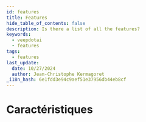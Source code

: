 ```yaml
---
id: features
title: Features
hide_table_of_contents: false
description: Is there a list of all the features?
keywords:
  - veepdotai
  - features
tags:
  - features
last_update:
  date: 10/27/2024
  author: Jean-Christophe Kermagoret
_i18n_hash: 6e1fdd3e94c9aef51e37956db44eb8cf
---
```

# Caractéristiques
